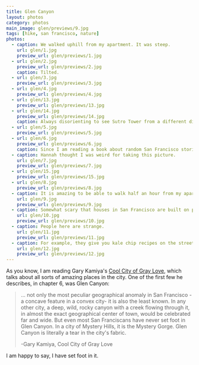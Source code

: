 ```yaml
---
title: Glen Canyon
layout: photos
category: photos
main_image: glen/previews/9.jpg
tags: [hike, san francisco, nature]
photos:
  - caption: We walked uphill from my apartment. It was steep.
    url: glen/1.jpg
    preview_url: glen/previews/1.jpg
  - url: glen/2.jpg
    preview_url: glen/previews/2.jpg
    caption: Tilted.
  - url: glen/3.jpg
    preview_url: glen/previews/3.jpg
  - url: glen/4.jpg
    preview_url: glen/previews/4.jpg
  - url: glen/13.jpg
    preview_url: glen/previews/13.jpg
  - url: glen/14.jpg
    preview_url: glen/previews/14.jpg
    caption: Always disorienting to see Sutro Tower from a different direction. It tends to be West of me.
  - url: glen/5.jpg
    preview_url: glen/previews/5.jpg
  - url: glen/6.jpg
    preview_url: glen/previews/6.jpg
    caption: Since I am reading a book about random San Francisco stories, I know this rock is called franciscan radiolarian chert. Useful information.
  - caption: Hannah thought I was weird for taking this picture.
    url: glen/7.jpg
    preview_url: glen/previews/7.jpg
  - url: glen/15.jpg
    preview_url: glen/previews/15.jpg
  - url: glen/8.jpg
    preview_url: glen/previews/8.jpg
  - caption: It is amazing to be able to walk half an hour from my apartment, and get to places like these.
    url: glen/9.jpg
    preview_url: glen/previews/9.jpg
  - caption: Somewhat scary that houses in San Francisco are built on pylons like these.
    url: glen/10.jpg
    preview_url: glen/previews/10.jpg
  - caption: People here are strange.
    url: glen/11.jpg
    preview_url: glen/previews/11.jpg
  - caption: For example, they give you kale chip recipes on the street.
    url: glen/12.jpg
    preview_url: glen/previews/12.jpg
---
```

As you know, I am reading Gary Kamiya's [Cool City of Gray Love](http://www.amazon.com/Cool-Gray-City-Love-Francisco/dp/1608199606), which talks about all sorts of amazing places in the city. One of the first few he describes, in chapter 6, was Glen Canyon:

> ... not only the most peculiar geographical anomaly in San Francisco -a concave feature in a convex city- it is also the least known. In any other city, a deep, wild, rocky canyon with a creek flowing through it, in almost the exact geographical center of town, would be celebrated far and wide. But even most San Franciscans have never set foot in Glen Canyon. In a city of Mystery Hills, it is the Mystery Gorge. Glen Canyon is literally a tear in the city's fabric.
>
>-Gary Kamiya, Cool City of Gray Love

I am happy to say, I have set foot in it.